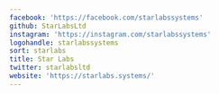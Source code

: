 ```yaml
---
facebook: 'https://facebook.com/starlabssystems'
github: StarLabsLtd
instagram: 'https://instagram.com/starlabssystems'
logohandle: starlabssystems
sort: starlabs
title: Star Labs
twitter: starlabsltd
website: 'https://starlabs.systems/'
---
```

